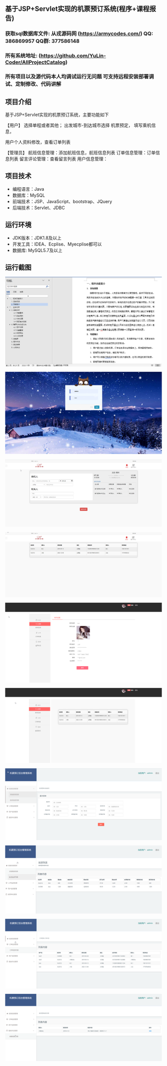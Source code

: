 ## 基于JSP+Servlet实现的机票预订系统(程序+课程报告)

###  获取sql数据库文件: 从戎源码网 (https://armycodes.com/) QQ: 386869957 QQ群: 377586148
###  所有系统地址: (https://github.com/YuLin-Coder/AllProjectCatalog) 
###  所有项目以及源代码本人均调试运行无问题 可支持远程安装部署调试、定制修改、代码讲解

## 项目介绍
基于JSP+Servlet实现的机票预订系统，主要功能如下

【用户】
选择单程或者其他；
出发城市-到达城市选择
机票预定，
填写乘机信息，

用户个人资料修改，查看订单列表

【管理员】
航班信息管理：添加航班信息，航班信息列表
订单信息管理：订单信息列表
留言评论管理：查看留言列表
用户信息管理：

## 项目技术
- 编程语言：Java
- 数据库：MySQL
- 前端技术：JSP、JavaScript、bootstrap、JQuery
- 后端技术：Servlet、JDBC

## 运行环境
- JDK版本：JDK1.8及以上
- 开发工具：IDEA、Ecplise、Myecplise都可以
- 数据库: MySQL5.7及以上

## 运行截图
![](screenshot/1.png)

![](screenshot/2.png)

![](screenshot/3.png)

![](screenshot/4.png)

![](screenshot/5.png)

![](screenshot/6.png)

![](screenshot/7.png)

![](screenshot/8.png)

![](screenshot/9.png)

![](screenshot/10.png)